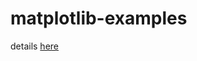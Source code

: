 # matplotlib-examples
details [here](https://github.com/sebastienharinck/matplotlib-examples/blob/master/matplotlib.ipynb)
